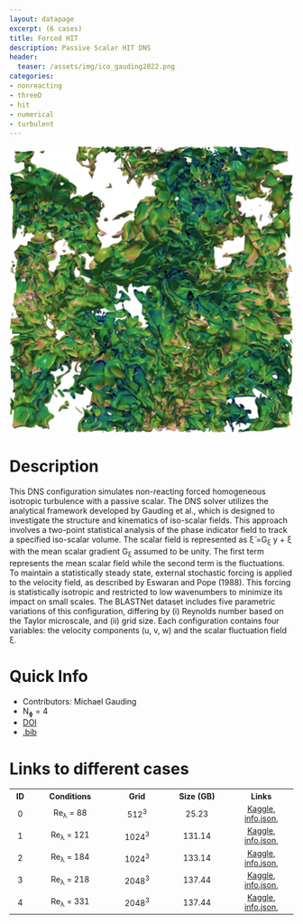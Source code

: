 ```yaml
---
layout: datapage
excerpt: (6 cases)
title: Forced HIT
description: Passive Scalar HIT DNS
header:
  teaser: /assets/img/ico_gauding2022.png
categories: 
- nonreacting
- threeD
- hit
- numerical
- turbulent
---
```


<div class="sidebar__right" style="text-align: center; top: 160px;">
    <img src="./assets/img/gauding2022.png" alt="Image 1">
</div>

# Description
This DNS configuration simulates non-reacting forced homogeneous isotropic turbulence with a passive scalar. The DNS solver utilizes the analytical framework developed by Gauding et al., which is designed to investigate the structure and kinematics of iso-scalar fields. This approach involves a two-point statistical analysis of the phase indicator field to track a specified iso-scalar volume. The scalar field is represented as &#x03BE;&#x0303; =G<sub>ξ</sub> y + ξ with the mean scalar gradient G<sub>ξ</sub> assumed to be unity. The first term represents the mean scalar field while the second term is the fluctuations. To maintain a statistically steady state, external stochastic forcing is applied to the velocity field, as described by Eswaran and Pope (1988). This forcing is statistically isotropic and restricted to low wavenumbers to minimize its impact on small scales. The BLASTNet dataset includes five parametric variations of this configuration, differing by (i) Reynolds number based on the Taylor microscale, and (ii) grid size. Each configuration contains four variables: the velocity components (u, v, w) and the scalar fluctuation field &xi;. 


# Quick Info
* Contributors: Michael Gauding 
*  N<sub>&#632;</sub> = 4
* <a href="https://doi.org/10.1017/jfm.2022.367">DOI</a>
* <a href="./assets/bib/gauding2022.bib">.bib</a>

# Links to different cases

<table align="center">
    <tr class="header">
    <th style="width:2%;">ID</th>
    <th style="width:10%;">Conditions</th>
      <!-- <th style="width:60%;">TPY</th> -->
    <th style="width:8%;">Grid</th>
    <th style="width:10%;">Size (GB)</th>
      <!-- <th style="width:60%;">Article</th> -->
    <th style="width:8%;">Links</th>
    </tr>
    <tr>       
        <td align="center"> 0 </td>
        <td align="center">Re<sub>&lambda;</sub> = 88</td>
        <td align="center">512<sup>3</sup></td>
        <td align="center">25.23</td>
        <td align="center">
        <a href="https://www.kaggle.com/datasets/bassemakoush/passive-fhit-dns-r0">Kaggle</a>, 
        <a href="./assets/json/gauding2022/passive-fhit-dns-r0-info.json">info.json</a>,
        </td>
    </tr>
    <tr>       
        <td align="center"> 1 </td>
        <td align="center">Re<sub>&lambda;</sub> = 121</td>
        <td align="center">1024<sup>3</sup></td>
        <td align="center">131.14</td>
        <td align="center">
        <a href="https://www.kaggle.com/datasets/bassemakoush/passive-fhit-dns-r1">Kaggle</a>, 
        <a href="./assets/json/gauding2022/passive-fhit-dns-r1-info.json">info.json</a>,
        </td>
    </tr>
    <tr>       
        <td align="center"> 2 </td>
        <td align="center">Re<sub>&lambda;</sub> = 184</td>
        <td align="center">1024<sup>3</sup></td>
        <td align="center">133.14</td>
        <td align="center">
        <a href="https://www.kaggle.com/datasets/bassemakoush/passive-fhit-dns-r2">Kaggle</a>, 
        <a href="./assets/json/gauding2022/passive-fhit-dns-r2-info.json">info.json</a>,
        </td>
    </tr>
    <tr>       
        <td align="center"> 3 </td>
        <td align="center">Re<sub>&lambda;</sub> = 218</td>
        <td align="center">2048<sup>3</sup></td>
        <td align="center">137.44</td>
        <td align="center">
        <a href="https://www.kaggle.com/datasets/bassemakoush/passive-fhit-dns-r3">Kaggle</a>, 
        <a href="./assets/json/gauding2022/passive-fhit-dns-r3-info.json">info.json</a>,
        </td>
    </tr>
    <tr>       
        <td align="center"> 4 </td>
        <td align="center">Re<sub>&lambda;</sub> = 331</td>
        <td align="center">2048<sup>3</sup></td>
        <td align="center">137.44</td>
        <td align="center">
        <a href="https://www.kaggle.com/datasets/bassemakoush/passive-fhit-dns-r4">Kaggle</a>, 
        <a href="./assets/json/gauding2022/passive-fhit-dns-r4-info.json">info.json</a>,
        </td>
    </tr>
</table>
